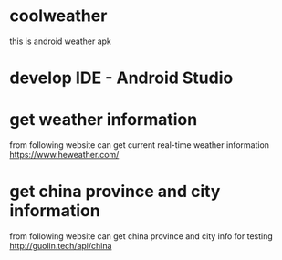 # coolweather
this is android weather apk

# develop IDE - Android Studio

# get weather information
from following website can get current real-time weather information
https://www.heweather.com/

# get china province and city information
from following website can get china province and city info for testing
http://guolin.tech/api/china
